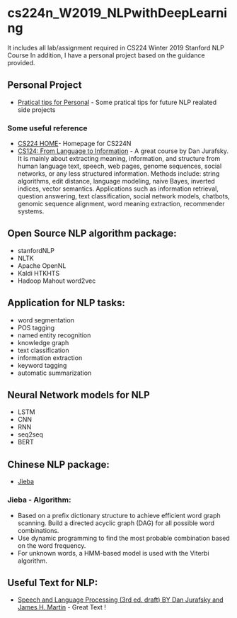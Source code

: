 # cs224n_W2019_NLPwithDeepLearning

It includes all lab/assignment required in CS224 Winter 2019 Stanford NLP Course
In addition, I have a personal project based on the guidance provided.

## Personal Project
* [Pratical tips for Personal](http://web.stanford.edu/class/cs224n/readings/final-project-practical-tips.pdf/) - Some pratical tips for future NLP realated side projects


### Some useful reference
* [CS224 HOME](http://web.stanford.edu/class/cs224n/index.html#schedule/)- Homepage for CS224N
* [CS124: From Language to Information](http://web.stanford.edu/class/cs124/) - A great course by Dan Jurafsky. It is mainly about extracting meaning, information, and structure from human language text, speech, web pages, genome sequences, social networks, or any less structured information. Methods include: string algorithms, edit distance, language modeling, naive Bayes, inverted indices, vector semantics. Applications such as information retrieval, question answering, text classification, social network models, chatbots, genomic sequence alignment, word meaning extraction, recommender systems.

## Open Source NLP algorithm package:
* stanfordNLP
* NLTK
* Apache OpenNL
* Kaldi HTKHTS
* Hadoop Mahout word2vec

## Application for NLP tasks:
* word segmentation
* POS tagging
* named entity recognition
* knowledge graph
* text classification
* information extraction
* keyword tagging
* automatic summarization

## Neural Network models for NLP
* LSTM
* CNN
* RNN
* seq2seq
* BERT

## Chinese NLP package:
* [Jieba](https://github.com/fxsjy/jieba)

### Jieba - Algorithm:
* Based on a prefix dictionary structure to achieve efficient word graph scanning. Build a directed acyclic graph (DAG) for all possible word combinations.
* Use dynamic programming to find the most probable combination based on the word frequency.
* For unknown words, a HMM-based model is used with the Viterbi algorithm.


## Useful Text for NLP:
* [Speech and Language Processing (3rd ed. draft) BY Dan Jurafsky and James H. Martin](https://web.stanford.edu/~jurafsky/slp3/) - Great Text !
